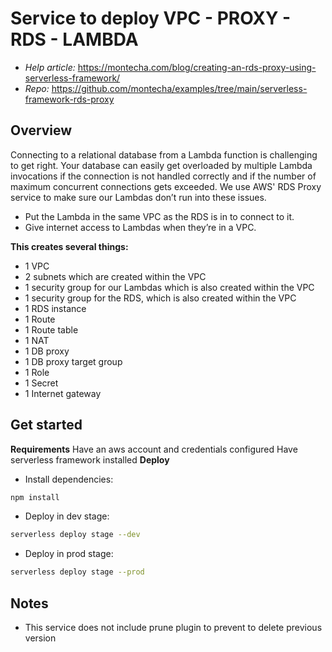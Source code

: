 # Service to deploy VPC - PROXY - RDS - LAMBDA
- *Help article:* https://montecha.com/blog/creating-an-rds-proxy-using-serverless-framework/
- *Repo:* https://github.com/montecha/examples/tree/main/serverless-framework-rds-proxy

## Overview
Connecting to a relational database from a Lambda function is challenging to get right. Your database can easily get overloaded by multiple Lambda invocations if the connection is not handled correctly and if the number of maximum concurrent connections gets exceeded. We use AWS' RDS Proxy service to make sure our Lambdas don’t run into these issues.
 - Put the Lambda in the same VPC as the RDS is in to connect to it.
 - Give internet access to Lambdas when they’re in a VPC.

**This creates several things:**
- 1 VPC
- 2 subnets which are created within the VPC
- 1 security group for our Lambdas which is also created within the VPC
- 1 security group for the RDS, which is also created within the VPC
- 1 RDS instance
- 1 Route
- 1 Route table
- 1 NAT
- 1 DB proxy
- 1 DB proxy target group
- 1 Role
- 1 Secret
- 1 Internet gateway

## Get started
**Requirements**
Have an aws account and credentials configured
Have serverless framework installed
**Deploy**
- Install dependencies: 
```bash
npm install
```
- Deploy in dev stage: 
```bash
serverless deploy stage --dev
```
- Deploy in prod stage: 
```bash
serverless deploy stage --prod
```

## Notes
- This service does not include prune plugin to prevent to delete previous version 